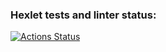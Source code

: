 ### Hexlet tests and linter status:
[![Actions Status](https://github.com/Korjick/java-project-61/actions/workflows/hexlet-check.yml/badge.svg)](https://github.com/Korjick/java-project-61/actions)